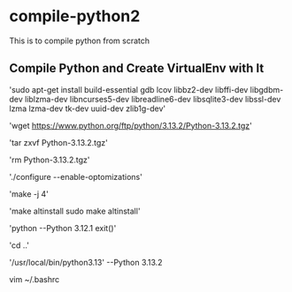 # compile-python2
This is to compile python from scratch

## Compile Python and Create VirtualEnv with It

'sudo apt-get install build-essential gdb lcov libbz2-dev libffi-dev libgdbm-dev liblzma-dev libncurses5-dev libreadline6-dev libsqlite3-dev libssl-dev lzma lzma-dev tk-dev uuid-dev zlib1g-dev'

'wget https://www.python.org/ftp/python/3.13.2/Python-3.13.2.tgz'

'tar zxvf Python-3.13.2.tgz'

'rm Python-3.13.2.tgz'

'./configure --enable-optomizations'

'make -j 4'

'make altinstall
sudo make altinstall'

'python --Python 3.12.1
exit()'

'cd ..'

'/usr/local/bin/python3.13' --Python 3.13.2 

vim ~/.bashrc

